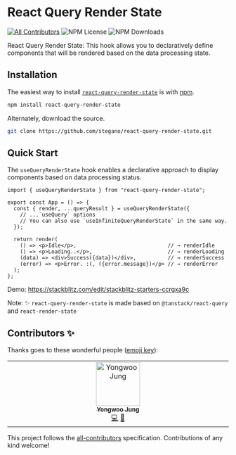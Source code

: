# React Query Render State

<!-- ALL-CONTRIBUTORS-BADGE:START - Do not remove or modify this section -->

[![All Contributors](https://img.shields.io/badge/all_contributors-1-orange.svg?style=flat-square)](#contributors-) <!-- ALL-CONTRIBUTORS-BADGE:END --> ![NPM License](https://img.shields.io/npm/l/react-query-render-state) ![NPM Downloads](https://img.shields.io/npm/dw/react-query-render-state)

React Query Render State: This hook allows you to declaratively define components that will be rendered based on the data processing state.

## Installation

The easiest way to install [`react-query-render-state`](https://www.npmjs.com/package/react-query-render-state) is with [npm](https://www.npmjs.com/).

```bash
npm install react-query-render-state
```

Alternately, download the source.

```bash
git clone https://github.com/stegano/react-query-render-state.git
```

## Quick Start

The `useQueryRenderState` hook enables a declarative approach to display components based on data processing status.

```tsx
import { useQueryRenderState } from "react-query-render-state";

export const App = () => {
  const { render, ...queryResult } = useQueryRenderState({
    // ...`useQuery` options
    // You can also use `useInfiniteQueryRenderState` in the same way.
  });

  return render(
    () => <p>Idle</p>,                             // → renderIdle
    () => <p>Loading..</p>,                        // → renderLoading
    (data) => <div>Success({data})</div>,          // → renderSuccess
    (error) => <p>Error. :(, ({error.message})</p> // → renderError
  );
};
```
Demo: https://stackblitz.com/edit/stackblitz-starters-ccrgxa9c

Note: ✨ `react-query-render-state` is made based on `@tanstack/react-query` and `react-render-state`

## Contributors ✨

Thanks goes to these wonderful people ([emoji key](https://allcontributors.org/docs/en/emoji-key)):

<!-- ALL-CONTRIBUTORS-LIST:START - Do not remove or modify this section -->
<!-- prettier-ignore-start -->
<!-- markdownlint-disable -->
<table>
  <tbody>
    <tr>
      <td align="center" valign="top" width="14.28%"><a href="https://github.com/stegano"><img src="https://avatars.githubusercontent.com/u/11916476?v=4?s=100" width="100px;" alt="Yongwoo Jung"/><br /><sub><b>Yongwoo Jung</b></sub></a><br /><a href="https://github.com/stegano/react-query-render-state/commits?author=stegano" title="Code">💻</a> <a href="#ideas-stegano" title="Ideas, Planning, & Feedback">🤔</a></td>
    </tr>
  </tbody>
</table>

<!-- markdownlint-restore -->
<!-- prettier-ignore-end -->

<!-- ALL-CONTRIBUTORS-LIST:END -->

This project follows the [all-contributors](https://github.com/all-contributors/all-contributors) specification. Contributions of any kind welcome!
